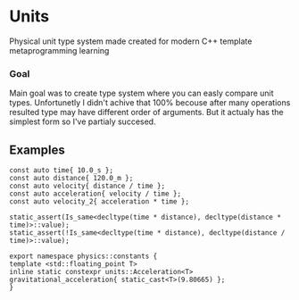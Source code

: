 # Units
Physical unit type system made created for modern C++ template metaprogramming learning  

### Goal
Main goal was to create type system where you can easly compare unit types. Unfortunetly I didn't achive that 100% becouse after many operations resulted type may have different order of arguments. But it actualy has the simplest form so I've partialy succesed. 

## Examples
```
const auto time{ 10.0_s };
const auto distance{ 120.0_m };
const auto velocity{ distance / time };
const auto acceleration{ velocity / time };
const auto velocity_2{ acceleration * time };

static_assert(Is_same<decltype(time * distance), decltype(distance * time)>::value);
static_assert(!Is_same<decltype(time * distance), decltype(distance / time)>::value);

export namespace physics::constants {
template <std::floating_point T>
inline static constexpr units::Acceleration<T> gravitational_acceleration{ static_cast<T>(9.80665) };
}
```
